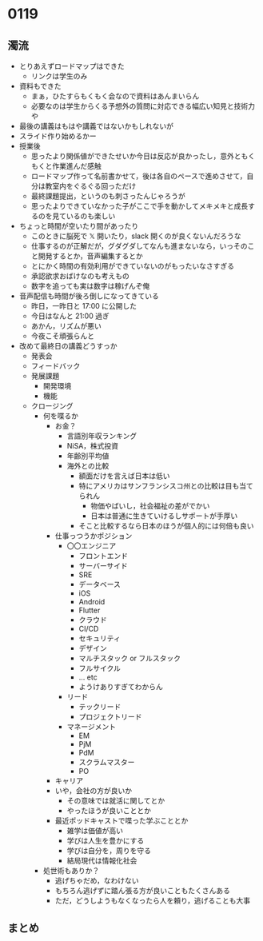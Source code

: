 # 0119

## 濁流

- とりあえずロードマップはできた
  - リンクは学生のみ
- 資料もできた
  - まぁ，ひたすらもくもく会なので資料はあんまいらん
  - 必要なのは学生からくる予想外の質問に対応できる幅広い知見と技術力や
- 最後の講義はもはや講義ではないかもしれないが
- スライド作り始めるかー
- 授業後
  - 思ったより関係値ができたせいか今日は反応が良かったし，意外ともくもくと作業進んだ感触
  - ロードマップ作って名前書かせて，後は各自のペースで進めさせて，自分は教室内をぐるぐる回っただけ
  - 最終課題提出，というのも刺さったんじゃろうが
  - 思ったよりできていなかった子がここで手を動かしてメキメキと成長するのを見ているのも楽しい
- ちょっと時間が空いたり間があったり
  - このときに脳死で 𝕏 開いたり，slack 開くのが良くないんだろうな
  - 仕事するのが正解だが，グダグダしてなんも進まないなら，いっそのこと開発するとか，音声編集するとか
  - とにかく時間の有効利用ができていないのがもったいなさすぎる
  - 承認欲求おばけなのも考えもの
  - 数字を追っても実は数字は稼げんぞ俺
- 音声配信も時間が後ろ倒しになってきている
  - 昨日，一昨日と 17:00 に公開した
  - 今日はなんと 21:00 過ぎ
  - あかん，リズムが悪い
  - 今夜こそ頑張らんと
- 改めて最終日の講義どうすっか
  - 発表会
  - フィードバック
  - 発展課題
    - 開発環境
    - 機能
  - クロージング
    - 何を喋るか
      - お金？
        - 言語別年収ランキング
        - NiSA，株式投資
        - 年齢別平均値
        - 海外との比較
          - 額面だけを言えば日本は低い
          - 特にアメリカはサンフランシスコ州との比較は目も当てられん
            - 物価やばいし，社会福祉の差がでかい
            - 日本は普通に生きていけるしサポートが手厚い
          - そこと比較するなら日本のほうが個人的には何倍も良い
      - 仕事っつうかポジション
        - 〇〇エンジニア
          - フロントエンド
          - サーバーサイド
          - SRE
          - データベース
          - iOS
          - Android
          - Flutter
          - クラウド
          - CI/CD
          - セキュリティ
          - デザイン
          - マルチスタック or フルスタック
          - フルサイクル
          - … etc
          - ようけありすぎてわからん
        - リード
          - テックリード
          - プロジェクトリード
        - マネージメント
          - EM
          - PjM
          - PdM
          - スクラムマスター
          - PO
      - キャリア
      - いや，会社の方が良いか
        - その意味では就活に関してとか
        - やったほうが良いこととか
      - 最近ポッドキャストで喋った学ぶこととか
        - 雑学は価値が高い
        - 学びは人生を豊かにする
        - 学びは自分を，周りを守る
        - 結局現代は情報化社会
    - 処世術もありか？
      - 逃げちゃだめ，なわけない
      - もちろん逃げずに踏ん張る方が良いこともたくさんある
      - ただ，どうしようもなくなったら人を頼り，逃げることも大事

## まとめ
